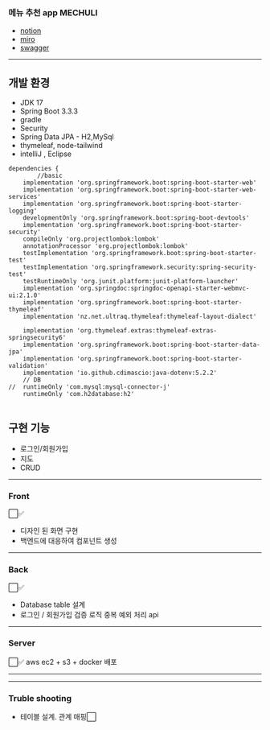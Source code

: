 ### 메뉴 추천 app MECHULI
- [notion](https://sasha1107.notion.site/Team-Project-Template-cdcd0a777261493eb42a035b6a12589b)
- [miro](https://miro.com/app/board/uXjVKlGWC2M=/)
- [swagger](http://localhost:8081/swagger-ui/index.html)

---

## 개발 환경

- JDK 17
- Spring Boot 3.3.3
- gradle
- Security
- Spring Data JPA - H2,MySql
- thymeleaf, node-tailwind
- intelliJ , Eclipse

```
dependencies {
		//basic
	implementation 'org.springframework.boot:spring-boot-starter-web'
	implementation 'org.springframework.boot:spring-boot-starter-web-services'
	implementation 'org.springframework.boot:spring-boot-starter-logging'
	developmentOnly 'org.springframework.boot:spring-boot-devtools'
	implementation 'org.springframework.boot:spring-boot-starter-security'
	compileOnly 'org.projectlombok:lombok'
	annotationProcessor 'org.projectlombok:lombok'
	testImplementation 'org.springframework.boot:spring-boot-starter-test'
	testImplementation 'org.springframework.security:spring-security-test'
	testRuntimeOnly 'org.junit.platform:junit-platform-launcher'
	implementation 'org.springdoc:springdoc-openapi-starter-webmvc-ui:2.1.0'
	implementation 'org.springframework.boot:spring-boot-starter-thymeleaf'
	implementation 'nz.net.ultraq.thymeleaf:thymeleaf-layout-dialect'

	implementation 'org.thymeleaf.extras:thymeleaf-extras-springsecurity6'
	implementation 'org.springframework.boot:spring-boot-starter-data-jpa'
	implementation 'org.springframework.boot:spring-boot-starter-validation'
	implementation 'io.github.cdimascio:java-dotenv:5.2.2'
	// DB
//	runtimeOnly 'com.mysql:mysql-connector-j'
	runtimeOnly 'com.h2database:h2'


```
## 구현 기능
- 로그인/회원가입
- 지도
- CRUD

---
### Front
⬜✅
- 디자인 된 화면 구현
- 백엔드에 대응하여 컴포넌트 생성

---
### Back
⬜✅
- Database table 설계
- 로그인 / 회원가입 검증 로직 중복 예외 처리 api

---
### Server
⬜✅
aws ec2 + s3 + docker 배포

---
---

### Truble shooting

- 테이블 설계. 관계 매핑⬜


